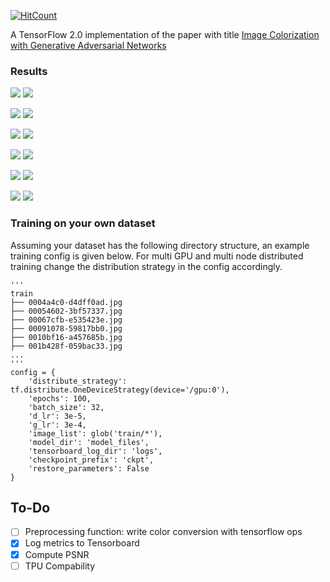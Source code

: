 [![HitCount](http://hits.dwyl.io/srihari-humbarwadi/image_colorization_gan_tf20.svg)](http://hits.dwyl.io/srihari-humbarwadi/image_colorization_gan_tf20)

A TensorFlow 2.0 implementation of the paper with title [Image Colorization with Generative Adversarial Networks](https://arxiv.org/abs/1803.05400)

### Results
![](demo_outputs/1gray.png) ![](demo_outputs/1rgb.png)

![](demo_outputs/13gray.png) ![](demo_outputs/13rgb.png)

![](demo_outputs/17gray.png) ![](demo_outputs/17rgb.png)

![](demo_outputs/18gray.png) ![](demo_outputs/18rgb.png)

![](demo_outputs/8gray.png) ![](demo_outputs/8rgb.png)

![](demo_outputs/4gray.png) ![](demo_outputs/4rgb.png)


### Training on your own dataset
Assuming your dataset has the following directory structure, an example training config is given below.
For multi GPU and multi node distributed training change the distribution strategy in the config accordingly.
```
'''
train
├── 0004a4c0-d4dff0ad.jpg
├── 00054602-3bf57337.jpg
├── 00067cfb-e535423e.jpg
├── 00091078-59817bb0.jpg
├── 0010bf16-a457685b.jpg
├── 001b428f-059bac33.jpg
...
'''
config = {
    'distribute_strategy': tf.distribute.OneDeviceStrategy(device='/gpu:0'),
    'epochs': 100,
    'batch_size': 32,
    'd_lr': 3e-5,
    'g_lr': 3e-4,
    'image_list': glob('train/*'),
    'model_dir': 'model_files',
    'tensorboard_log_dir': 'logs',
    'checkpoint_prefix': 'ckpt',
    'restore_parameters': False
}
```

## To-Do
 - [ ] Preprocessing function: write color conversion with tensorflow ops
 - [x] Log metrics to Tensorboard
 - [x] Compute PSNR
 - [ ] TPU Compability

